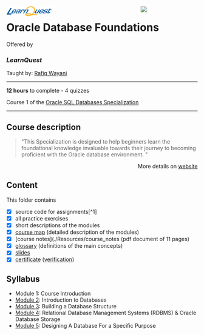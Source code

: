 <a href="https://www.coursera.org/learn/introduction-to-oracle-sql">
  <img src="/img/Oracle_SQL_logo.avif" width="150" align="right">
</a>

<img src="/img/LearnQuest_logo.png" width="120" align="left">

# Oracle Database Foundations

Offered by 
### *LearnQuest*

Taught by: [Rafiq Wayani](https://www.coursera.org/instructor/~76307871)

---

**12 hours** to complete - 4 quizzes

Course 1 of the [Oracle SQL Databases Specialization](../) 

---

## Course description

>"This Specialization is designed to help beginners learn the foundational knowledge invaluable towards their journey to becoming proficient with the Oracle database environment. "

<p align="right">More details on <a href="https://www.coursera.org/learn/introduction-to-oracle-sql">website</a></p>

## Content
This folder contains 
- [x] source code for assignments[^1]
- [x] all practice exercises
- [x] short descriptions of the modules 
- [x] [course map](./Resources/course_map) (detailed description of the modules)
- [x] [course notes](./Resources/course_notes (pdf document of 11 pages)
- [x] [glossary](./Resources/glossary) (definitions of the main concepts)
- [x] [slides](./Slides) 
- [x] [certificate](./Certificate/certificate.pdf) ([verification](certificate_link))

## Syllabus
- Module 1: Course Introduction
- [Module 2](./Module%202): Introduction to Databases
- [Module 3](./Module%203): Building a Database Structure
- [Module 4](./Module%204): Relational Database Management Systems (RDBMS) & Oracle Database Storage
- [Module 5](./Module%205): Designing A Database For a Specific Purpose
